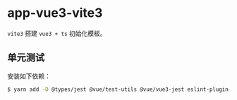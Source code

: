 # app-vue3-vite3

`vite3` 搭建 `vue3 + ts` 初始化模板。

## 单元测试

安装如下依赖：
```sh
$ yarn add -D @types/jest @vue/test-utils @vue/vue3-jest eslint-plugin-jest jest jest-environment-jsdom ts-jest vue-jest
```
